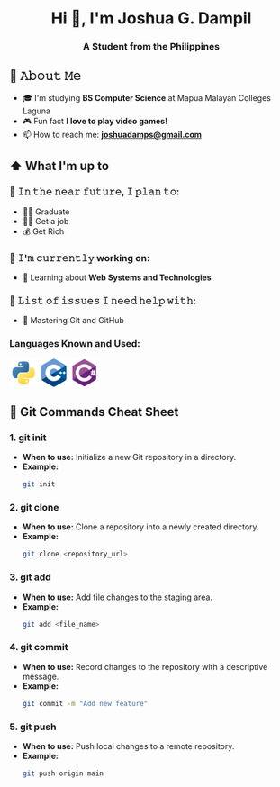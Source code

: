 <h1 align="center">Hi 👋, I'm Joshua G. Dampil</h1>
<h3 align="center">A Student from the Philippines</h3>

## :book: 𝙰𝚋𝚘𝚞𝚝 𝙼𝚎
- 🎓 I'm studying **BS Computer Science** at Mapua Malayan Colleges Laguna
- 🎮 Fun fact **I love to play video games!**
- 📫 How to reach me: **joshuadamps@gmail.com**

## ⬆ What I'm up to
### 🎯 𝙸𝚗 𝚝𝚑𝚎 𝚗𝚎𝚊𝚛 𝚏𝚞𝚝𝚞𝚛𝚎, 𝙸 𝚙𝚕𝚊𝚗 𝚝𝚘: 
- 🧑‍🎓 Graduate 
- 🧑‍💼 Get a job
- 💰 Get Rich

### 🔨 𝙸'𝚖 𝚌𝚞𝚛𝚛𝚎𝚗𝚝𝚕𝚢 working on:
- 🌱 Learning about **Web Systems and Technologies**

### 🤔 𝙻𝚒𝚜𝚝 𝚘𝚏 𝚒𝚜𝚜𝚞𝚎𝚜 𝙸 𝚗𝚎𝚎𝚍 𝚑𝚎𝚕𝚙 𝚠𝚒𝚝𝚑:
- 🧠 Mastering Git and GitHub
  





<h3 align="left">Languages Known and Used:</h3>
<p align="left"> <img src="https://raw.githubusercontent.com/devicons/devicon/master/icons/python/python-original.svg" alt="python" width="50" height="50"/> <img src="https://raw.githubusercontent.com/devicons/devicon/master/icons/cplusplus/cplusplus-original.svg" alt="cplusplus" width="50" height="50"/>  <img src="https://raw.githubusercontent.com/devicons/devicon/master/icons/csharp/csharp-original.svg" alt="csharp" width="50" height="50"/>

## 👀 Git Commands Cheat Sheet
### 1. git init
- **When to use:** Initialize a new Git repository in a directory.
- **Example:** 
  ```bash
  git init
  ```

### 2. git clone
- **When to use:** Clone a repository into a newly created directory.
- **Example:** 
  ```bash
  git clone <repository_url>
  ```

### 3. git add
- **When to use:** Add file changes to the staging area.
- **Example:** 
  ```bash
  git add <file_name>
  ```
  
### 4. git commit
- **When to use:** Record changes to the repository with a descriptive message.
- **Example:** 
  ```bash
  git commit -m "Add new feature"
  ```

### 5. git push
- **When to use:** Push local changes to a remote repository.
- **Example:** 
  ```bash
  git push origin main
  ```


	
